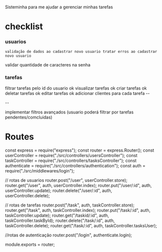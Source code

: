 Sisteminha para me ajudar a gerenciar minhas tarefas

# checklist

### usuarios

`validação de dados ao cadastrar novo usuario
tratar erros ao cadastrar novo usuario`

validar quantidade de caracteres na senha


### tarefas

filtrar tarefas pelo id do usuario ok
visualizar tarefas ok
criar tarefas ok
deletar tarefas ok 
editar tarefas ok
adicionar clientes para cada tarefa --


--

implementar filtros avançados (usuario poderá filtrar por tarefas pendentes/comcluidas)

# Routes

const express = require("express");
const router = express.Router();
const userController = require("./src/controllers/usersController");
const taskController = require("./src/controllers/tasksController");
const authenticate = require("./src/controllers/authentication");
const auth = require("./src/middlewares/login");

// rotas de usuarios
router.post("/user", userController.store);
router.get("/user", auth, userController.index);
router.put("/user/:id", auth, userController.update);
router.delete("/user/:id", auth, userController.delete);

// rotas de tarefas
router.post("/task", auth, taskController.store);
router.get("/task", auth, taskController.index);
router.put("/task/:id", auth, taskController.update);
router.get("/taskid/:id", auth, taskController.taskById);
router.delete("/task/:id", auth, taskController.delete);
router.get("/task/:id", auth, taskController.tasksUser);

//rotas de autenticação
router.post("/login", authenticate.login);

module.exports = router;


